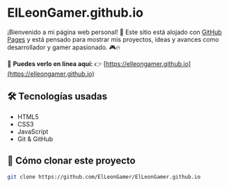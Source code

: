 # ElLeonGamer.github.io

¡Bienvenido a mi página web personal! 🚀
Este sitio está alojado con [GitHub Pages](https://pages.github.com/) y está pensado para mostrar mis proyectos, ideas y avances como desarrollador y gamer apasionado. 🎮🔥

🔗 **Puedes verlo en línea aquí:**
👉 [https://elleongamer.github.io](https://elleongamer.github.io)

## 🛠️ Tecnologías usadas

- HTML5
- CSS3
- JavaScript
- Git & GitHub

## 📁 Cómo clonar este proyecto

```bash
git clone https://github.com/ElLeonGamer/ElLeonGamer.github.io
